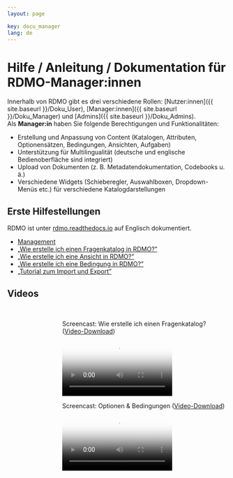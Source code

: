 ```yaml
---
layout: page

key: docu_manager
lang: de
---
```


# Hilfe / Anleitung / Dokumentation für RDMO-Manager:innen

Innerhalb von RDMO gibt es drei verschiedene Rollen: [Nutzer:innen]({{ site.baseurl }}/Doku_User), [Manager:innen]({{ site.baseurl }}/Doku_Manager) und [Admins]({{ site.baseurl }}/Doku_Admins).<br/>
Als <b>Manager:in</b> haben Sie folgende Berechtigungen und Funktionalitäten:

* Erstellung und Anpassung von Content (Katalogen, Attributen, Optionensätzen, Bedingungen, Ansichten, Aufgaben)
* Unterstützung für Multilingualität (deutsche und englische Bedienoberfläche sind integriert)
* Upload von Dokumenten (z. B. Metadatendokumentation, Codebooks u. ä.)
* Verschiedene Widgets (Schieberegler, Auswahlboxen, Dropdown-Menüs etc.) für verschiedene Katalogdarstellungen

## Erste Hilfestellungen

RDMO ist unter [rdmo.readthedocs.io](http://rdmo.readthedocs.io/en/latest) auf Englisch dokumentiert. 

* [Management](http://rdmo.readthedocs.io/en/latest/management/index.html) 
* [„Wie erstelle ich einen Fragenkatalog in RDMO?”](http://www.forschungsdaten.org/index.php/Katalog_erstellen)
* [„Wie erstelle ich eine Ansicht in RDMO?”](http://www.forschungsdaten.org/index.php/Ansicht_erstellen)
* [„Wie erstelle ich eine Bedingung in RDMO?”](http://www.forschungsdaten.org/index.php/Bedingung_erstellen)
* [„Tutorial zum Import und Export”](http://www.forschungsdaten.org/index.php/Import_Export)

## Videos

<br>
<p style="margin-left:25%;">Screencast: Wie erstelle ich einen Fragenkatalog? (<a href="{{ site.baseurl }}/img/promo/videos/erstellen_22-01-2019.mp4">Video-Download</a>)</p>
<video poster="{{ site.baseurl}}/img/promo/videos/erstellen_frame.jpg" controls="controls" style="width: 50%; margin-left:25%;">
<source src="{{ site.baseurl}}/img/promo/videos/erstellen_22-01-2019.mp4">Your browser does not support the video tag.</video>

<br>
<p style="margin-left:25%;">Screencast: Optionen & Bedingungen (<a href="{{ site.baseurl }}/img/promo/videos/optionen.mp4">Video-Download</a>)</p>
<video poster="{{ site.baseurl}}/img/promo/videos/optionen_frame.jpg" controls="controls" style="width: 50%; margin-left:25%;">
<source src="{{ site.baseurl}}/img/promo/videos/optionen.mp4">Your browser does not support the video tag.</video>
